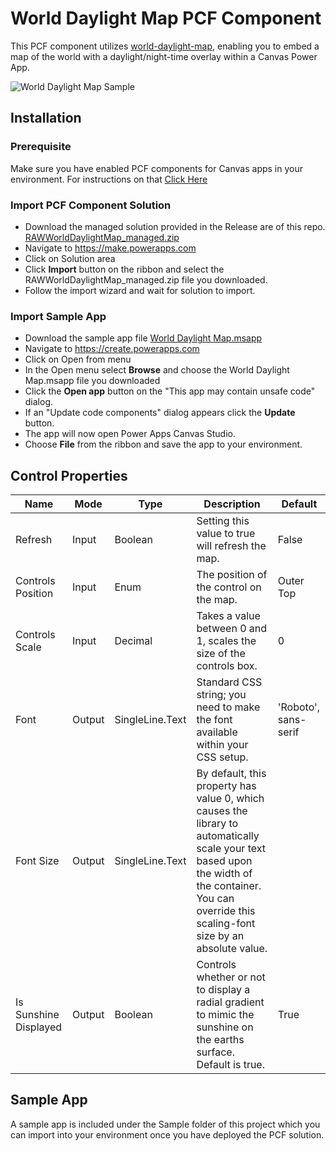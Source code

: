 # World Daylight Map PCF Component
This PCF component utilizes [world-daylight-map](https://github.com/d-w-d/world-daylight-map), enabling you to embed a map of the world with a daylight/night-time overlay within a Canvas Power App. 

![World Daylight Map Sample](https://github.com/rwilson504/PCFControls/blob/master/WorldDaylightMap/images/world-daylight-map.png?raw=true?raw=true)

## Installation

### Prerequisite
Make sure you have enabled PCF components for Canvas apps in your environment.  For instructions on that [Click Here](https://docs.microsoft.com/en-us/powerapps/developer/component-framework/component-framework-for-canvas-apps)

### Import PCF Component Solution
- Download the managed solution provided in the Release are of this repo. [RAWWorldDaylightMap_managed.zip](https://github.com/rwilson504/PCFControls/releases/latest/download/RAWWorldDaylightMap_managed.zip)
- Navigate to https://make.powerapps.com
- Click on Solution area
- Click **Import** button on the ribbon and select the RAWWorldDaylightMap_managed.zip file you downloaded.
- Follow the import wizard and wait for solution to import. 

### Import Sample App
- Download the sample app file [World Daylight Map.msapp](https://github.com/rwilson504/PCFControls/raw/master/WorldDaylightMap/Sample/World%20Daylight%20Map.msapp)
- Navigate to https://create.powerapps.com
- Click on Open from menu
- In the Open menu select **Browse** and choose the World Daylight Map.msapp file you downloaded
- Click the **Open app** button on the "This app may contain unsafe code" dialog.
- If an "Update code components" dialog appears click the **Update** button.
- The app will now open Power Apps Canvas Studio.
- Choose **File** from the ribbon and save the app to your environment.

## Control Properties
| Name | Mode | Type | Description | Default |
|---|---|---|---| --- |
|Refresh|Input| Boolean | Setting this value to true will refresh the map.|False|
|Controls Position|Input| Enum | The position of the control on the map.|Outer Top|
|Controls Scale|Input|Decimal|Takes a value between 0 and 1, scales the size of the controls box.|0|
|Font|Output|SingleLine.Text|Standard CSS string; you need to make the font available within your CSS setup.|'Roboto', sans-serif|
|Font Size|Output|SingleLine.Text|By default, this property has value 0, which causes the library to automatically scale your text based upon the width of the container. You can override this scaling-font size by an absolute value.||
|Is Sunshine Displayed|Output|Boolean|Controls whether or not to display a radial gradient to mimic the sunshine on the earths surface. Default is true.|True|

## Sample App
A sample app is included under the Sample folder of this project which you can import into your environment once you have deployed the PCF solution.

